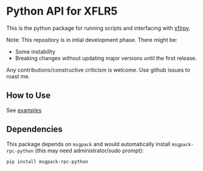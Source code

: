 
# Python API for XFLR5

This is the python package for running scripts and interfacing with [xflrpy](https://github.com/nikhil-sethi/xflrpy).

Note: This repository is in intial development phase. 
There might be:
- Some instability 
- Breaking changes without updating major versions until the first release. 

Any contributions/constructive criticism is welcome. Use github issues to roast me.

## How to Use
See [examples](https://github.com/nikhil-sethi/xflrpy/blob/rpc/PythonClient/examples)

## Dependencies
This package depends on `msgpack` and would automatically install `msgpack-rpc-python` (this may need administrator/sudo prompt):
```
pip install msgpack-rpc-python
```
